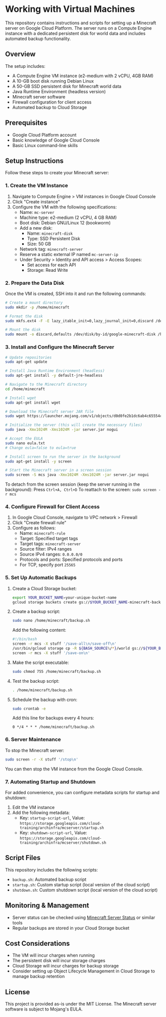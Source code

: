 # Working with Virtual Machines

This repository contains instructions and scripts for setting up a Minecraft server on Google Cloud Platform. The server runs on a Compute Engine instance with a dedicated persistent disk for world data and includes automated backup functionality.

## Overview

The setup includes:
- A Compute Engine VM instance (e2-medium with 2 vCPU, 4GB RAM)
- A 10-GB boot disk running Debian Linux
- A 50-GB SSD persistent disk for Minecraft world data
- Java Runtime Environment (headless version)
- Minecraft server software
- Firewall configuration for client access
- Automated backup to Cloud Storage

## Prerequisites

- Google Cloud Platform account
- Basic knowledge of Google Cloud Console
- Basic Linux command-line skills

## Setup Instructions

Follow these steps to create your Minecraft server:

### 1. Create the VM Instance

1. Navigate to Compute Engine > VM instances in Google Cloud Console
2. Click "Create instance"
3. Configure the VM with the following specifications:
   - Name: `mc-server`
   - Machine type: e2-medium (2 vCPU, 4 GB RAM)
   - Boot disk: Debian GNU/Linux 12 (bookworm)
   - Add a new disk:
     - Name: `minecraft-disk`
     - Type: SSD Persistent Disk
     - Size: 50 GB
   - Network tag: `minecraft-server`
   - Reserve a static external IP named `mc-server-ip`
   - Under Security > Identity and API access > Access Scopes:
     - Set access for each API
     - Storage: Read Write

### 2. Prepare the Data Disk

Once the VM is created, SSH into it and run the following commands:

```bash
# Create a mount directory
sudo mkdir -p /home/minecraft

# Format the disk
sudo mkfs.ext4 -F -E lazy_itable_init=0,lazy_journal_init=0,discard /dev/disk/by-id/google-minecraft-disk

# Mount the disk
sudo mount -o discard,defaults /dev/disk/by-id/google-minecraft-disk /home/minecraft
```

### 3. Install and Configure the Minecraft Server

```bash
# Update repositories
sudo apt-get update

# Install Java Runtime Environment (headless)
sudo apt-get install -y default-jre-headless

# Navigate to the Minecraft directory
cd /home/minecraft

# Install wget
sudo apt-get install wget

# Download the Minecraft server JAR file
sudo wget https://launcher.mojang.com/v1/objects/d0d0fe2b1dc6ab4c65554cb734270872b72dadd6/server.jar

# Initialize the server (this will create the necessary files)
sudo java -Xmx1024M -Xms1024M -jar server.jar nogui

# Accept the EULA
sudo nano eula.txt
# Change eula=false to eula=true

# Install screen to run the server in the background
sudo apt-get install -y screen

# Start the Minecraft server in a screen session
sudo screen -S mcs java -Xmx1024M -Xms1024M -jar server.jar nogui
```

To detach from the screen session (keep the server running in the background): Press `Ctrl+A, Ctrl+D`
To reattach to the screen: `sudo screen -r mcs`

### 4. Configure Firewall for Client Access

1. In Google Cloud Console, navigate to VPC network > Firewall
2. Click "Create firewall rule"
3. Configure as follows:
   - Name: `minecraft-rule`
   - Target: Specified target tags
   - Target tags: `minecraft-server`
   - Source filter: IPv4 ranges
   - Source IPv4 ranges: `0.0.0.0/0`
   - Protocols and ports: Specified protocols and ports
   - For TCP, specify port `25565`

### 5. Set Up Automatic Backups

1. Create a Cloud Storage bucket:
   ```bash
   export YOUR_BUCKET_NAME=your-unique-bucket-name
   gcloud storage buckets create gs://$YOUR_BUCKET_NAME-minecraft-backup
   ```

2. Create a backup script:
   ```bash
   sudo nano /home/minecraft/backup.sh
   ```

   Add the following content:
   ```bash
   #!/bin/bash
   screen -r mcs -X stuff '/save-all\n/save-off\n'
   /usr/bin/gcloud storage cp -R ${BASH_SOURCE%/*}/world gs://${YOUR_BUCKET_NAME}-minecraft-backup/$(date "+%Y%m%d-%H%M%S")-world
   screen -r mcs -X stuff '/save-on\n'
   ```

3. Make the script executable:
   ```bash
   sudo chmod 755 /home/minecraft/backup.sh
   ```

4. Test the backup script:
   ```bash
   . /home/minecraft/backup.sh
   ```

5. Schedule the backup with cron:
   ```bash
   sudo crontab -e
   ```
   
   Add this line for backups every 4 hours:
   ```
   0 */4 * * * /home/minecraft/backup.sh
   ```

### 6. Server Maintenance

To stop the Minecraft server:
```bash
sudo screen -r -X stuff '/stop\n'
```

You can then stop the VM instance from the Google Cloud Console.

### 7. Automating Startup and Shutdown

For added convenience, you can configure metadata scripts for startup and shutdown:

1. Edit the VM instance
2. Add the following metadata:
   - Key: `startup-script-url`, Value: `https://storage.googleapis.com/cloud-training/archinfra/mcserver/startup.sh`
   - Key: `shutdown-script-url`, Value: `https://storage.googleapis.com/cloud-training/archinfra/mcserver/shutdown.sh`

## Script Files

This repository includes the following scripts:
- `backup.sh`: Automated backup script
- `startup.sh`: Custom startup script (local version of the cloud script)
- `shutdown.sh`: Custom shutdown script (local version of the cloud script)

## Monitoring & Management

- Server status can be checked using [Minecraft Server Status](https://mcsrvstat.us/) or similar tools
- Regular backups are stored in your Cloud Storage bucket

## Cost Considerations

- The VM will incur charges when running
- The persistent disk will incur storage charges
- Cloud Storage will incur charges for backup storage
- Consider setting up Object Lifecycle Management in Cloud Storage to manage backup retention

## License

This project is provided as-is under the MIT License. The Minecraft server software is subject to Mojang's EULA.
